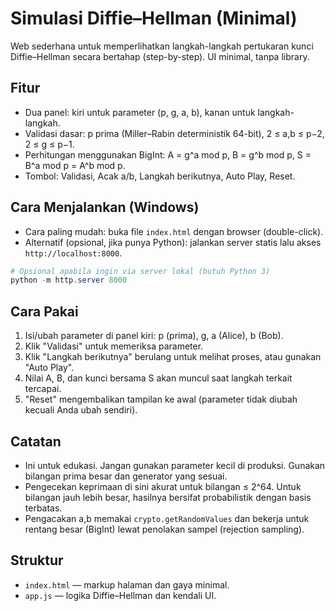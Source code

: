 # Simulasi Diffie–Hellman (Minimal)

Web sederhana untuk memperlihatkan langkah-langkah pertukaran kunci Diffie–Hellman secara bertahap (step-by-step). UI minimal, tanpa library.

## Fitur
- Dua panel: kiri untuk parameter (p, g, a, b), kanan untuk langkah-langkah.
- Validasi dasar: p prima (Miller–Rabin deterministik 64-bit), 2 ≤ a,b ≤ p−2, 2 ≤ g ≤ p−1.
- Perhitungan menggunakan BigInt: A = g^a mod p, B = g^b mod p, S = B^a mod p = A^b mod p.
- Tombol: Validasi, Acak a/b, Langkah berikutnya, Auto Play, Reset.

## Cara Menjalankan (Windows)
- Cara paling mudah: buka file `index.html` dengan browser (double-click).
- Alternatif (opsional, jika punya Python): jalankan server statis lalu akses `http://localhost:8000`.

```powershell
# Opsional apabila ingin via server lokal (butuh Python 3)
python -m http.server 8000
```

## Cara Pakai
1. Isi/ubah parameter di panel kiri: p (prima), g, a (Alice), b (Bob).
2. Klik "Validasi" untuk memeriksa parameter.
3. Klik "Langkah berikutnya" berulang untuk melihat proses, atau gunakan "Auto Play".
4. Nilai A, B, dan kunci bersama S akan muncul saat langkah terkait tercapai.
5. "Reset" mengembalikan tampilan ke awal (parameter tidak diubah kecuali Anda ubah sendiri).

## Catatan
- Ini untuk edukasi. Jangan gunakan parameter kecil di produksi. Gunakan bilangan prima besar dan generator yang sesuai.
- Pengecekan keprimaan di sini akurat untuk bilangan ≤ 2^64. Untuk bilangan jauh lebih besar, hasilnya bersifat probabilistik dengan basis terbatas.
- Pengacakan a,b memakai `crypto.getRandomValues` dan bekerja untuk rentang besar (BigInt) lewat penolakan sampel (rejection sampling).

## Struktur
- `index.html` — markup halaman dan gaya minimal.
- `app.js` — logika Diffie–Hellman dan kendali UI.
